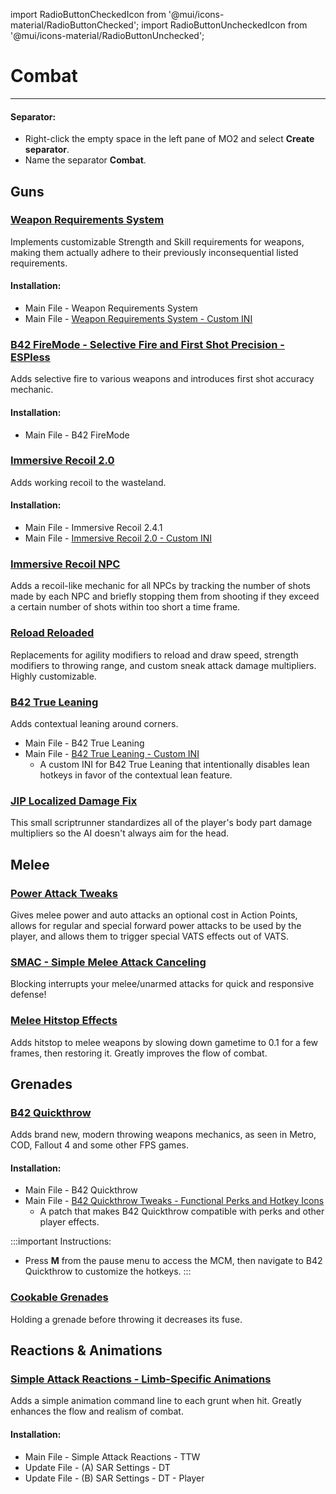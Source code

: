 ﻿import RadioButtonCheckedIcon from '@mui/icons-material/RadioButtonChecked';
import RadioButtonUncheckedIcon from '@mui/icons-material/RadioButtonUnchecked';

# Combat 

---

#### Separator:

- Right-click the empty space in the left pane of MO2 and select **Create separator**.
- Name the separator **Combat**.

## Guns

### [Weapon Requirements System](https://www.nexusmods.com/newvegas/mods/69161)

Implements customizable Strength and Skill requirements for weapons, making them actually adhere to their previously inconsequential listed requirements.

#### Installation:

- Main File - Weapon Requirements System
- Main File - [Weapon Requirements System - Custom INI](https://www.nexusmods.com/newvegas/mods/79005?tab=files&file_id=1000131852&nmm=1)

### [B42 FireMode - Selective Fire and First Shot Precision - ESPless](https://www.nexusmods.com/newvegas/mods/82576)

Adds selective fire to various weapons and introduces first shot accuracy mechanic.

#### Installation:

- Main File - B42 FireMode

### [Immersive Recoil 2.0](https://www.nexusmods.com/newvegas/mods/61973)

Adds working recoil to the wasteland.

#### Installation:

- Main File - Immersive Recoil 2.4.1
- Main File - [Immersive Recoil 2.0 - Custom INI](https://www.nexusmods.com/newvegas/mods/79005?tab=files&file_id=1000137724&nmm=1)

### [Immersive Recoil NPC](https://www.nexusmods.com/newvegas/mods/69971)

Adds a recoil-like mechanic for all NPCs by tracking the number of shots made by each NPC and briefly stopping them from shooting if they exceed a certain number of shots within too short a time frame.

### [Reload Reloaded](https://www.nexusmods.com/newvegas/mods/62266)

Replacements for agility modifiers to reload and draw speed, strength modifiers to throwing range, and custom sneak attack damage multipliers. Highly customizable.

### [B42 True Leaning](https://www.nexusmods.com/newvegas/mods/81872)

Adds contextual leaning around corners.

- Main File - B42 True Leaning
- Main File - [B42 True Leaning - Custom INI](https://www.nexusmods.com/newvegas/mods/79005?tab=files&file_id=1000130112&nmm=1)
  - A custom INI for B42 True Leaning that intentionally disables lean hotkeys in favor of the contextual lean feature.

### [JIP Localized Damage Fix](https://www.nexusmods.com/newvegas/mods/76330)

This small scriptrunner standardizes all of the player's body part damage multipliers so the AI doesn't always aim for the head.

## Melee

### [Power Attack Tweaks](https://www.nexusmods.com/newvegas/mods/69238)

Gives melee power and auto attacks an optional cost in Action Points, allows for regular and special forward power attacks to be used by the player, and allows them to trigger special VATS effects out of VATS.

### [SMAC - Simple Melee Attack Canceling](https://www.nexusmods.com/newvegas/mods/82732)

Blocking interrupts your melee/unarmed attacks for quick and responsive defense!

### [Melee Hitstop Effects](https://www.nexusmods.com/newvegas/mods/75981)

Adds hitstop to melee weapons by slowing down gametime to 0.1 for a few frames, then restoring it. Greatly improves the flow of combat.

## Grenades

### [B42 Quickthrow](https://www.nexusmods.com/newvegas/mods/66686)

Adds brand new, modern throwing weapons mechanics, as seen in Metro, COD, Fallout 4 and some other FPS games.

#### Installation:

- Main File - B42 Quickthrow
- Main File - [B42 Quickthrow Tweaks - Functional Perks and Hotkey Icons](https://www.nexusmods.com/newvegas/mods/77674)
  - A patch that makes B42 Quickthrow compatible with perks and other player effects.

:::important Instructions:
- Press **M** from the pause menu to access the MCM, then navigate to B42 Quickthrow to customize the hotkeys.
:::

### [Cookable Grenades](https://www.nexusmods.com/newvegas/mods/81678)

Holding a grenade before throwing it decreases its fuse.

## Reactions & Animations

### [Simple Attack Reactions - Limb-Specific Animations](https://www.nexusmods.com/newvegas/mods/79687)

Adds a simple animation command line to each grunt when hit. Greatly enhances the flow and realism of combat.

#### Installation:

- Main File - Simple Attack Reactions - TTW
- Update File - (A) SAR Settings - DT
- Update File - (B) SAR Settings - DT - Player
